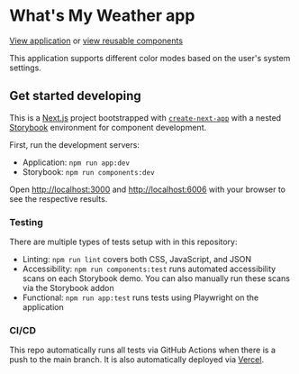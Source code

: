 # What's My Weather app

[View application](https://weather-app-ebyrne.vercel.app/) or [view reusable components](https://elizabethsjudd.github.io/weather-app/)

This application supports different color modes based on the user's system settings.

## Get started developing

This is a [Next.js](https://nextjs.org/) project bootstrapped with [`create-next-app`](https://github.com/vercel/next.js/tree/canary/packages/create-next-app) with a nested [Storybook](https://storybook.js.org/) environment for component development.

First, run the development servers:

* Application: `npm run app:dev`
* Storybook: `npm run components:dev`

Open [http://localhost:3000](http://localhost:3000) and [http://localhost:6006](http://localhost:6006) with your browser to see the respective results.

### Testing

There are multiple types of tests setup with in this repository:

* Linting: `npm run lint` covers both CSS, JavaScript, and JSON
* Accessibility: `npm run components:test` runs automated accessibility scans on each Storybook demo. You can also manually run these scans via the Storybook addon
* Functional: `npm run app:test` runs tests using Playwright on the application

### CI/CD

This repo automatically runs all tests via GitHub Actions when there is a push to the main branch. It is also automatically deployed via [Vercel]((https://vercel.com/new?utm_medium=default-template&filter=next.js&utm_source=create-next-app&utm_campaign=create-next-app-readme)).
